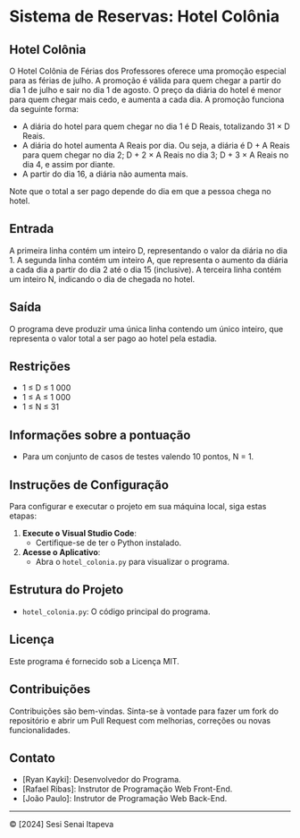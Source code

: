# Sistema de Reservas: Hotel Colônia

## Hotel Colônia
O Hotel Colônia de Férias dos Professores oferece uma promoção especial para as férias de julho. A promoção é válida para quem chegar a partir do dia 1 de julho e sair no dia 1 de agosto. O preço da diária do hotel é menor para quem chegar mais cedo, e aumenta a cada dia. A promoção funciona da seguinte forma:

- A diária do hotel para quem chegar no dia 1 é D Reais, totalizando 31 × D Reais.
- A diária do hotel aumenta A Reais por dia. Ou seja, a diária é D + A Reais para quem chegar no dia 2; D + 2 × A Reais no dia 3; D + 3 × A Reais no dia 4, e assim por diante.
- A partir do dia 16, a diária não aumenta mais.

Note que o total a ser pago depende do dia em que a pessoa chega no hotel.

## Entrada
A primeira linha contém um inteiro D, representando o valor da diária no dia 1. A segunda linha contém um inteiro A, que representa o aumento da diária a cada dia a partir do dia 2 até o dia 15 (inclusive). A terceira linha contém um inteiro N, indicando o dia de chegada no hotel.

## Saída
O programa deve produzir uma única linha contendo um único inteiro, que representa o valor total a ser pago ao hotel pela estadia.

## Restrições
- 1 ≤ D ≤ 1 000
- 1 ≤ A ≤ 1 000
- 1 ≤ N ≤ 31

## Informações sobre a pontuação
- Para um conjunto de casos de testes valendo 10 pontos, N = 1.

## Instruções de Configuração
Para configurar e executar o projeto em sua máquina local, siga estas etapas:

1. **Execute o Visual Studio Code**:
    - Certifique-se de ter o Python instalado.
2. **Acesse o Aplicativo**:
   - Abra o `hotel_colonia.py` para visualizar o programa.

## Estrutura do Projeto
- `hotel_colonia.py`: O código principal do programa.

## Licença
Este programa é fornecido sob a Licença MIT.

## Contribuições
Contribuições são bem-vindas. Sinta-se à vontade para fazer um fork do repositório e abrir um Pull Request com melhorias, correções ou novas funcionalidades.

## Contato
- [Ryan Kayki]: Desenvolvedor do Programa.
- [Rafael Ribas]: Instrutor de Programação Web Front-End.
- [João Paulo]: Instrutor de Programação Web Back-End.

---

© [2024] Sesi Senai Itapeva
